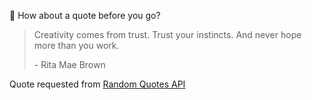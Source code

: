 📣 How about a quote before you go?

> Creativity comes from trust. Trust your instincts. And never hope more than you work.
>
> <p>- Rita Mae Brown</p>

Quote requested from [Random Quotes API](https://github.com/lukePeavey/quotable)
